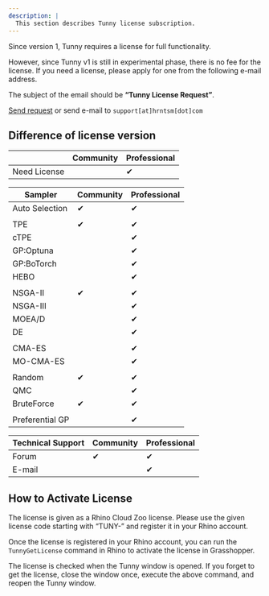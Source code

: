 ```yaml
---
description: |
  This section describes Tunny license subscription.
---
```


Since version 1,
Tunny requires a license for full functionality.

However, since Tunny v1 is still in experimental phase,
there is no fee for the license.
If you need a license, please apply for one from the following e-mail address.

The subject of the email should be **“Tunny License Request”**.

[Send request](mailto:support@hrntsm.com) or send e-mail to `support[at]hrntsm[dot]com`

## Difference of license version

|              | Community | Professional |
| ------------ | --------- | ------------ |
| Need License |           | ✔            |

| Sampler         | Community | Professional |
| --------------- | --------- | ------------ |
| Auto Selection  | ✔         | ✔            |
|                 |           |              |
| TPE             | ✔         | ✔            |
| cTPE            |           | ✔            |
| GP:Optuna       |           | ✔            |
| GP:BoTorch      |           | ✔            |
| HEBO            |           | ✔            |
|                 |           |              |
| NSGA-II         | ✔         | ✔            |
| NSGA-III        |           | ✔            |
| MOEA/D          |           | ✔            |
| DE              |           | ✔            |
|                 |           |              |
| CMA-ES          |           | ✔            |
| MO-CMA-ES       |           | ✔            |
|                 |           |              |
| Random          | ✔         | ✔            |
| QMC             |           | ✔            |
| BruteForce      | ✔         | ✔            |
|                 |           |              |
| Preferential GP |           | ✔            |

| Technical Support | Community | Professional |
| ----------------- | --------- | ------------ |
| Forum             | ✔         | ✔            |
| E-mail            |           | ✔            |

## How to Activate License

The license is given as a Rhino Cloud Zoo license.
Please use the given license code starting with “TUNY-” and register it in your Rhino account.

Once the license is registered in your Rhino account, you can run the `TunnyGetLicense` command in Rhino to activate the license in Grasshopper.

The license is checked when the Tunny window is opened.
If you forget to get the license, close the window once, execute the above command, and reopen the Tunny window.
